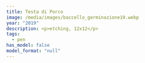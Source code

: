 ```yaml
---
title: Testa di Porco
image: /media/images/baccello_germinazione19.webp
year: "2019"
description: <p>etching, 12x12</p>
tags:
  - pen
has_model: false
model_format: "null"
---
```

